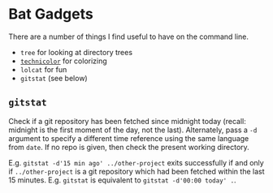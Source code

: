 # Bat Gadgets

There are a number of things I find useful to have on the command line.

  * `tree` for looking at directory trees
  * [`technicolor`](https://github.com/Zankoku-Okuno/technicolor) for colorizing
  * `lolcat` for fun
  * `gitstat` (see below)


## `gitstat`

Check if a git repository has been fetched since midnight today
    (recall: midnight is the first moment of the day, not the last).
Alternately, pass a `-d` argument to specify a different time reference
    using the same language from `date`.
If no repo is given, then check the present working directory.

E.g. `gitstat -d'15 min ago' ../other-project` exits successfully if and only
    if `../other-project` is a git repository which had been fetched within
    the last 15 minutes.
E.g. `gitstat` is equivalent to `gitstat -d'00:00 today' .`.
